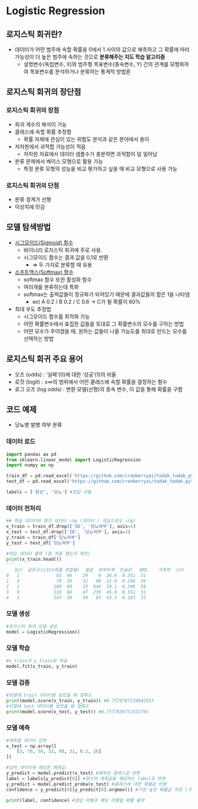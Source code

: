 # Logistic Regression

## 로지스틱 회귀란?

- 데이터가 어떤 범주에 속할 확률을 0에서 1 사이의 값으로 예측하고 그 확률에 따라 가능성이 더 높은 범주에 속하는 것으로 **분류해주는 지도 학습 알고리즘**
    - 설명변수(독립변수, X)와 범주형 목표변수(종속변수, Y) 간의 관계를 모형화하여 목표변수를 분석하거나 분류하는 통계적 방법론

## 로지스틱 회귀의 장단점

### 로지스틱 회귀의 장점

- 회귀 계수의 해석이 가능
- 클래스에 속할 확률 추정함
    - 확률 자체에 관심이 있는 위험도 분석과 같은 분야에서 용이
- 저차원에서 과적합 가능성이 적음
    - 저차원 자료에서 데이터 샘플수가 충분하면 과적합이 덜 일어남
- 분류 문제에서 베이스 모형으로 활용 가능
    - 특정 분류 모형의 성능을 비교 평가하고 싶을 때 비교 모형으로 사용 가능

### 로지스틱 회귀의 단점

- 분류 경계가 선형
- 이상치에 민감

## **모델 탐색방법**

- [시그모이드(Sigmoid) 함수](https://icim.nims.re.kr/post/easyMath/64)
    - 바이너리 로지스틱 회귀에 주로 사용.
    - 시그모이드 함수는 결과 값을 0,1로 반환
        - ⇒ 두 가지로 분류할 때 유용
- [소프트맥스(Softmax) 함수](https://m.blog.naver.com/PostView.nhn?blogId=wideeyed&logNo=221021710286&proxyReferer=https%3A%2F%2Fwww.google.co.kr%2F)
    - softmax 함수 또한 활성화 함수
    - 여러개를 분류하는데 특화
    - softmax는 출력값들이 정규화가 되어있기 때문에 결과값들의 합은 1을 나타넴
        - ex) A 0.2 / B 0.2 / C 0.6 -> C가 될 확률이 60%
- 최대 우도 추정법
    - 시그모이드 함수를 최적화 가능
    - 어떤 확률변수에서 표집한 값들을 토대로 그 확률변수의 모수를 구하는 방법
    - 어떤 모수가 주어졌을 때, 원하는 값들이 나올 가능도를 최대로 만드는 모수를 선택하는 방법

## 로지스틱 회귀 주요 용어

- 오즈 (odds) : ‘실패’(0)에 대한 ‘성공’(1)의 비율
- 로짓 (logit) : ±∞의 범위에서 어떤 클래스에 속할 확률을 결정하는 함수
- 로그 오즈 (log odds) : 변환 모델(선형)의 종속 변수, 이 값을 통해 확률을 구함

## 코드 예제

- 당뇨병 발병 여부 분류

### 데이터 로드

```python
import pandas as pd
from sklearn.linear_model import LogisticRegression
import numpy as np

train_df = pd.read_excel('https://github.com/cranberryai/todak_todak_python/blob/master/machine_learning/binary_classification/%E1%84%83%E1%85%A1%E1%86%BC%E1%84%82%E1%85%AD_%E1%84%8E%E1%85%AC%E1%84%8C%E1%85%A9%E1%86%BC_jvyrMwR.xlsx?raw=true', sheet_name='train')
test_df = pd.read_excel('https://github.com/cranberryai/todak_todak_python/blob/master/machine_learning/binary_classification/%E1%84%83%E1%85%A1%E1%86%BC%E1%84%82%E1%85%AD_%E1%84%8E%E1%85%AC%E1%84%8C%E1%85%A9%E1%86%BC_jvyrMwR.xlsx?raw=true', sheet_name='test')

labels = ['정상', '당뇨'] #정답 라벨
```

### 데이터 전처리

```python
## 학습 데이터와 평가 데이터 나눔 (데이터 / 정답으로도 나눔)
x_train = train_df.drop(['ID', '당뇨여부'], axis=1)
x_test = test_df.drop(['ID', '당뇨여부'], axis=1)
y_train = train_df['당뇨여부']
y_test = test_df['당뇨여부']

#학습 데이터 출력 (잘 적용 됐는지 확인)
print(x_train.head())
'''
   임신  글루코스(탄수화물 화합물)  혈압  피부두께  인슐린   BMI    가족력  나이
0   1              85  66    29    0  26.6  0.351  31
1   3              78  50    32   88  31.0  0.248  26
2   1             189  60    23  846  30.1  0.398  59
3   0             118  84    47  230  45.8  0.551  31
4   1             103  30    38   83  43.3  0.183  33
```

### 모델 생성

```python
#로지스틱 회귀 모델 생성
model = LogisticRegression()
```

### 모델 학습

```python
#x_train과 y_train로 학습
model.fit(x_train, y_train)
```

### 모델 검증

```python
#모델에 train 데이터를 넣었을 때 정확도
print(model.score(x_train, y_train)) #0.7579787234042553
#모델에 test 데이터를 넣었을 때 정확도
print(model.score(x_test, y_test)) #0.7577639751552795
```

### 모델 예측

```python
#예측할 데이터 입력
x_test = np.array([
    [3, 78, 50, 32, 88, 31, 0.2, 26]
])

#입력 데이터에 해당한 예측값
y_predict = model.predict(x_test) #예측된 클래스값 반환
label = labels[y_predict[0]] #정수의 예측값을 해당하는 label로 변환
y_predict = model.predict_proba(x_test) #클래스에 대한 확률값 반환
confidence = y_predict[0][y_predict[0].argmax()] #가장 높은 확률값 저장 (가장 높은 확률값으로 클래스를 유추했을 것이므로)

print(label, confidence) #정답 라벨과 해당 라벨일 확률 출력
```